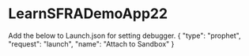 # LearnSFRADemoApp22
Add the below to Launch.json for setting debugger.
{
  "type": "prophet",
  "request": "launch",
  "name": "Attach to Sandbox"
  }
